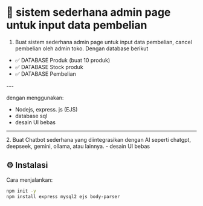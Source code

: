 # 🚀 sistem sederhana admin page untuk input data pembelian

1. Buat sistem sederhana admin page untuk input data pembelian, cancel pembelian oleh admin toko.
Dengan database berikut
- ✅ DATABASE Produk (buat 10 produk)
- ✅ DATABASE Stock produk
- ✅ DATABASE Pembelian

---‎

‎dengan menggunakan:
- Nodejs, express. js (EJS)
- database sql
- desain UI bebas

---

‎2. Buat Chatbot sederhana yang diintegrasikan dengan AI seperti chatgpt, deepseek, gemini, ollama, atau lainnya.
‎- desain UI bebas

## ⚙️ Instalasi

Cara menjalankan:

```bash
npm init -y
npm install express mysql2 ejs body-parser
